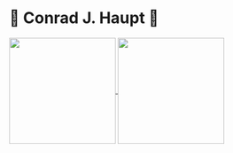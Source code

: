 # 👋 Conrad J. Haupt 🖖

<a href="https://conradhaupt.com" style="vertical-align:top;">
  <img align="center" height="192px" src="https://github-readme-stats.vercel.app/api?username=conradhaupt&show_icons=true&count_private=true&theme=dark" />
</a>
<a href="https://conradhaupt.com" style="vertical-align:top;">
  <img align="center" height="192px" src="https://github-readme-stats.vercel.app/api/top-langs/?username=conradhaupt&layout=compact&count_private=true&theme=dark" />
</a>
